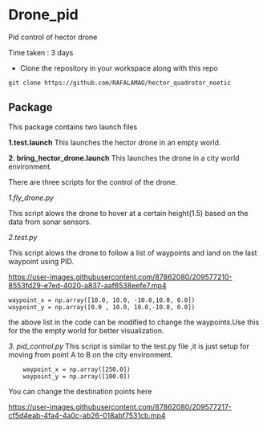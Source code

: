 # Drone_pid
Pid control of hector drone

Time taken : 3 days
* Clone the repository in your workspace along with this repo
```
git clone https://github.com/RAFALAMAO/hector_quadrotor_noetic
```

## Package
This package contains two launch files

**1.test.launch**
This launches the hector drone in an empty world.

**2. bring_hector_drone.launch**
This launches the drone in a city world environment.

There are three scripts for the control of the drone.

_1.fly_drone.py_

This script alows the drone to hover at a certain height(1.5) based on the data from sonar sensors.

_2.test.py_

This script alows the drone to follow a list of waypoints and land on the last waypoint using PID.


https://user-images.githubusercontent.com/87862080/209577210-8553fd29-e7ed-4020-a837-aaf6538eefe7.mp4



``` 
waypoint_x = np.array([10.0, 10.0, -10.0,10.0, 0.0])
waypoint_y = np.array([0.0 , 10.0, 10.0,-10.0, 0.0])
``` 
the above list in the code can be modified to change the waypoints.Use this for the the empty world for better visualization.


_3. pid_control.py_
This script is similar to the test.py file ,it is just setup for moving from point A to B on the city environment.
```
    waypoint_x = np.array([250.0])
    waypoint_y = np.array([100.0])
```
You can change the destination points here 


https://user-images.githubusercontent.com/87862080/209577217-cf5d4eab-4fa4-4a0c-ab26-018abf7531cb.mp4


